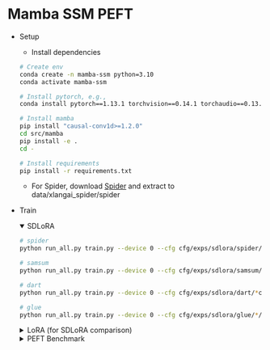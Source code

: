 # Mamba SSM PEFT

- Setup
    - Install dependencies
    ```bash
    # Create env
    conda create -n mamba-ssm python=3.10
    conda activate mamba-ssm

    # Install pytorch, e.g.,
    conda install pytorch==1.13.1 torchvision==0.14.1 torchaudio==0.13.1 pytorch-cuda=11.6 -c pytorch -c nvidia

    # Install mamba
    pip install "causal-conv1d>=1.2.0"
    cd src/mamba
    pip install -e .
    cd -

    # Install requirements
    pip install -r requirements.txt
    ``` 
    - For Spider, download [Spider](https://drive.usercontent.google.com/download?id=1403EGqzIDoHMdQF4c9Bkyl7dZLZ5Wt6J&export=download&authuser=1) and extract to data/xlangai_spider/spider

- Train
    <details open>
    <summary>SDLoRA</summary>

    ```bash
    # spider
    python run_all.py train.py --device 0 --cfg cfg/exps/sdlora/spider/*channels_and_states*.yaml

    # samsum
    python run_all.py train.py --device 0 --cfg cfg/exps/sdlora/samsum/*channels_and_states*.yaml

    # dart
    python run_all.py train.py --device 0 --cfg cfg/exps/sdlora/dart/*channels_and_states*.yaml

    # glue
    python run_all.py train.py --device 0 --cfg cfg/exps/sdlora/glue/*/*channels_and_states*.yaml
    ```
    </details>

    <details>
    <summary>LoRA (for SDLoRA comparison)</summary>

    ```bash
    # spider
    python run_all.py train.py --device 0 --cfg cfg/exps/sdlora/spider/*lora_outproj*.yaml

    # samsum
    python run_all.py train.py --device 0 --cfg cfg/exps/sdlora/samsum/*lora_outproj*.yaml

    # dart
    python run_all.py train.py --device 0 --cfg cfg/exps/sdlora/dart/*lora_outproj*.yaml

    # glue
    python run_all.py train.py --device 0 --cfg cfg/exps/sdlora/glue/*/*lora_outproj*.yaml
    ```
    </details>

    <details>
    <summary>PEFT Benchmark</summary>

    ```bash
    # spider
    python run_all.py train.py --device 0 --cfg cfg/exps/benchmark/spider/*.yaml

    # spider (mamba-2.8b)
    python run_all.py train.py --device 0 --cfg cfg/exps/benchmark/spider28b/*.yaml

    # samsum
    python run_all.py train.py --device 0 --cfg cfg/exps/benchmark/samsum/*.yaml

    # dart
    python run_all.py train.py --device 0 --cfg cfg/exps/benchmark/dart/*.yaml

    # glue
    python run_all.py train.py --device 0 --cfg cfg/exps/benchmark/glue/*/*.yaml

    # cifar
    python run_all.py train.py --device 0 --cfg cfg/exps/benchmark/cifar/*.yaml
    ```
    </details>